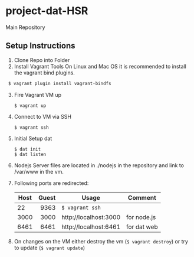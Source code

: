 # project-dat-HSR
Main Repository

## Setup Instructions
1. Clone Repo into Folder
2. Install Vagrant Tools
   On Linux and Mac OS it is recommended to install the vagrant bind plugins.
  
  ```sh
   $ vagrant plugin install vagrant-bindfs
   ```
3. Fire Vagrant VM up 

   ```shell
   $ vagrant up
   ```
4. Connect to VM via SSH
   
   ```shell
   $ vagrant ssh
   ```
5. Initial Setup dat
  
   ```shell
   $ dat init
   $ dat listen
   ```
6. Nodejs Server files are located in ./nodejs in the repository and link to /var/www in the vm.
7. Following ports are redirected:
    
    Host          | Guest          | Usage | Comment
    --- |---:|---|---
    22 | 9363 | `$ vagrant ssh`  | 
    3000 | 3000|http://localhost:3000 | for node.js
    6461 | 6461|http://localhost:6461 | for dat web

8. On changes on the VM either destroy the vm (`$ vagrant destroy`) or try to update (`$ vagrant update`)
